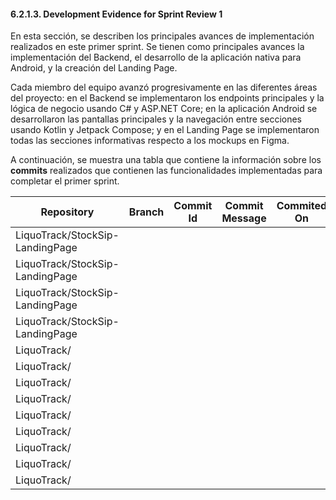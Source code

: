 #### 6.2.1.3. Development Evidence for Sprint Review 1 ####

En esta sección, se describen los principales avances de implementación realizados en este primer sprint. Se tienen como principales avances la implementación del Backend, el desarrollo de la aplicación nativa para Android, y la creación del Landing Page.

Cada miembro del equipo avanzó progresivamente en las diferentes áreas del proyecto: en el Backend se implementaron los endpoints principales y la lógica de negocio usando C# y ASP.NET Core; en la aplicación Android se desarrollaron las pantallas principales y la navegación entre secciones usando Kotlin y Jetpack Compose; y en el Landing Page se implementaron todas las secciones informativas respecto a los mockups en Figma.

A continuación, se muestra una tabla que contiene la información sobre los **commits** realizados que contienen las funcionalidades implementadas para completar el primer sprint.

| Repository                      | Branch | Commit Id | Commit Message | Commited On |
|---------------------------------|--------|-----------|----------------|-------------|
| LiquoTrack/StockSip-LandingPage |        |           |                |             |
| LiquoTrack/StockSip-LandingPage |        |           |                |             |
| LiquoTrack/StockSip-LandingPage |        |           |                |             |
| LiquoTrack/StockSip-LandingPage |        |           |                |             |
| LiquoTrack/                     |        |           |                |             |
| LiquoTrack/                     |        |           |                |             |
| LiquoTrack/                     |        |           |                |             |
| LiquoTrack/                     |        |           |                |             |
| LiquoTrack/                     |        |           |                |             |
| LiquoTrack/                     |        |           |                |             |
| LiquoTrack/                     |        |           |                |             |
| LiquoTrack/                     |        |           |                |             |
| LiquoTrack/                     |        |           |                |             |